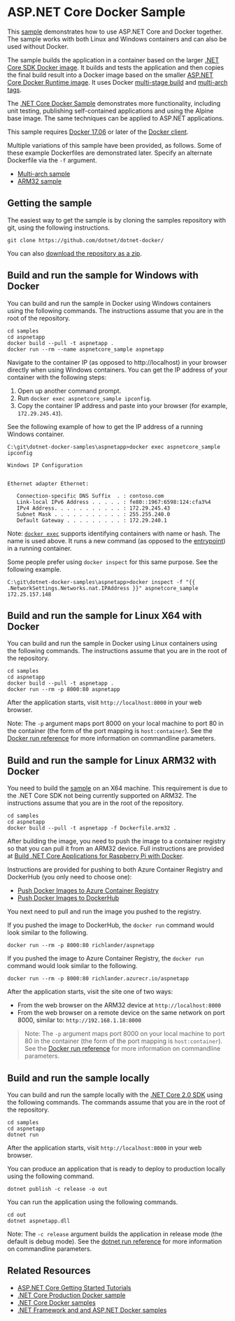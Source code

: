 # ASP.NET Core Docker Sample

This [sample](Dockerfile) demonstrates how to use ASP.NET Core and Docker together. The sample works with both Linux and Windows containers and can also be used without Docker.

The sample builds the application in a container based on the larger [.NET Core SDK Docker image](https://hub.docker.com/r/microsoft/dotnet/). It builds and tests the application and then copies the final build result into a Docker image based on the smaller [ASP.NET Core Docker Runtime image](https://hub.docker.com/r/microsoft/aspnetcore/). It uses Docker [multi-stage build](https://github.com/dotnet/announcements/issues/18) and [multi-arch tags](https://github.com/dotnet/announcements/issues/14).

The [.NET Core Docker Sample](../dotnetapp/README.md) demonstrates more functionality, including unit testing, publishing self-contained applications and using the Alpine base image. The same techniques can be applied to ASP.NET applications.

This sample requires [Docker 17.06](https://docs.docker.com/release-notes/docker-ce) or later of the [Docker client](https://www.docker.com/products/docker).

Multiple variations of this sample have been provided, as follows. Some of these example Dockerfiles are demonstrated later. Specify an alternate Dockerfile via the `-f` argument.

* [Multi-arch sample](Dockerfile)
* [ARM32 sample](Dockerfile.arm32)

## Getting the sample

The easiest way to get the sample is by cloning the samples repository with git, using the following instructions.

```console
git clone https://github.com/dotnet/dotnet-docker/
```

You can also [download the repository as a zip](https://github.com/dotnet/dotnet-docker/archive/master.zip).

## Build and run the sample for Windows with Docker

You can build and run the sample in Docker using Windows containers using the following commands. The instructions assume that you are in the root of the repository.

```console
cd samples
cd aspnetapp
docker build --pull -t aspnetapp .
docker run --rm --name aspnetcore_sample aspnetapp
```

Navigate to the container IP (as opposed to http://localhost) in your browser directly when using Windows containers. You can get the IP address of your container with the following steps:

1. Open up another command prompt.
1. Run `docker exec aspnetcore_sample ipconfig`.
1. Copy the container IP address and paste into your browser (for example, `172.29.245.43`).

See the following example of how to get the IP address of a running Windows container.

```console
C:\git\dotnet-docker-samples\aspnetapp>docker exec aspnetcore_sample ipconfig

Windows IP Configuration


Ethernet adapter Ethernet:

   Connection-specific DNS Suffix  . : contoso.com
   Link-local IPv6 Address . . . . . : fe80::1967:6598:124:cfa3%4
   IPv4 Address. . . . . . . . . . . : 172.29.245.43
   Subnet Mask . . . . . . . . . . . : 255.255.240.0
   Default Gateway . . . . . . . . . : 172.29.240.1
```

Note: [`docker exec`](https://docs.docker.com/engine/reference/commandline/exec/) supports identifying containers with name or hash. The name is used above. It runs a new command (as opposed to the [entrypoint](https://docs.docker.com/engine/reference/builder/#entrypoint)) in a running container.

Some people prefer using `docker inspect` for this same purpose. See the following example.

```console
C:\git\dotnet-docker-samples\aspnetapp>docker inspect -f "{{ .NetworkSettings.Networks.nat.IPAddress }}" aspnetcore_sample
172.25.157.148
```

## Build and run the sample for Linux X64 with Docker

You can build and run the sample in Docker using Linux containers using the following commands. The instructions assume that you are in the root of the repository.

```console
cd samples
cd aspnetapp
docker build --pull -t aspnetapp .
docker run --rm -p 8000:80 aspnetapp
```

After the application starts, visit `http://localhost:8000` in your web browser.

Note: The `-p` argument maps port 8000 on your local machine to port 80 in the container (the form of the port mapping is `host:container`). See the [Docker run reference](https://docs.docker.com/engine/reference/commandline/run/) for more information on commandline parameters.

## Build and run the sample for Linux ARM32 with Docker

You need to build the [sample](Dockerfile.linux-arm32) on an X64 machine. This requirement is due to the .NET Core SDK not being currently supported on ARM32. The instructions assume that you are in the root of the repository.

```console
cd samples
cd aspnetapp
docker build --pull -t aspnetapp -f Dockerfile.arm32 .
```

After building the image, you need to push the image to a container registry so that you can pull it from an ARM32 device. Full instructions are provided at [Build .NET Core Applications for Raspberry Pi with Docker](dotnet-docker-arm32.md).

Instructions are provided for pushing to both Azure Container Registry and DockerHub (you only need to choose one):

* [Push Docker Images to Azure Container Registry](../dotnetapp/push-image-to-acr.md)
* [Push Docker Images to DockerHub](../dotnetapp/push-image-to-dockerhub.md)

You next need to pull and run the image you pushed to the registry.

If you pushed the image to DockerHub, the `docker run` command would look similar to the following.

```console
docker run --rm -p 8000:80 richlander/aspnetapp
```

If you pushed the image to Azure Container Registry, the `docker run` command would look similar to the following.

```console
docker run --rm -p 8000:80 richlander.azurecr.io/aspnetapp
```

After the application starts, visit the site one of two ways:

* From the web browser on the ARM32 device at `http://localhost:8000`
* From the web browser on a remote device on the same network on port 8000, similar to: `http://192.168.1.18:8000`

> Note: The `-p` argument maps port 8000 on your local machine to port 80 in the container (the form of the port mapping is `host:container`). See the [Docker run reference](https://docs.docker.com/engine/reference/commandline/run/) for more information on commandline parameters.

## Build and run the sample locally

You can build and run the sample locally with the [.NET Core 2.0 SDK](https://www.microsoft.com/net/download/core) using the following commands. The commands assume that you are in the root of the repository.

```console
cd samples
cd aspnetapp
dotnet run
```

After the application starts, visit `http://localhost:8000` in your web browser.

You can produce an application that is ready to deploy to production locally using the following command.

```console
dotnet publish -c release -o out
```

You can run the application using the following commands.

```console
cd out
dotnet aspnetapp.dll
```

Note: The `-c release` argument builds the application in release mode (the default is debug mode). See the [dotnet run reference](https://docs.microsoft.com/dotnet/core/tools/dotnet-run) for more information on commandline parameters.

## Related Resources

* [ASP.NET Core Getting Started Tutorials](https://www.asp.net/get-started)
* [.NET Core Production Docker sample](../dotnetapp-prod/README.md)
* [.NET Core Docker samples](../README.md)
* [.NET Framework and and ASP.NET Docker samples](https://github.com/Microsoft/dotnet-framework-docker-samples)